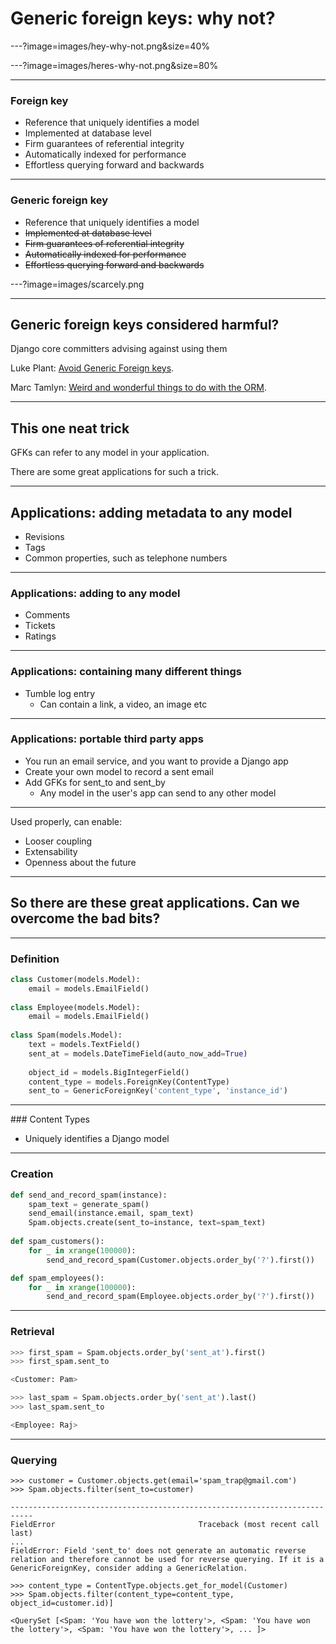 # Generic foreign keys: why not?

---?image=images/hey-why-not.png&size=40%

---?image=images/heres-why-not.png&size=80%

---
### Foreign key
- Reference that uniquely identifies a model
- Implemented at database level
- Firm guarantees of referential integrity
- Automatically indexed for performance
- Effortless querying forward and backwards

---
### Generic foreign key
- Reference that uniquely identifies a model
- ~~Implemented at database level~~
- ~~Firm guarantees of referential integrity~~
- ~~Automatically indexed for performance~~
- ~~Effortless querying forward and backwards~~

---?image=images/scarcely.png

---
## Generic foreign keys considered harmful?
Django core committers advising against using them

Luke Plant: <a href="https://lukeplant.me.uk/blog/posts/avoid-django-genericforeignkey/" target="_blank">Avoid Generic Foreign keys</a>.

Marc Tamlyn: <a href="https://www.youtube.com/watch?v=aDt4gu99_bE" target="_blank">Weird and wonderful things to do with the ORM</a>.

---
## This one neat trick

GFKs can refer to any model in your application.

There are some great applications for such a trick.

---
## Applications: adding metadata to any model
- Revisions
- Tags
- Common properties, such as telephone numbers

---
### Applications: adding to any model
- Comments
- Tickets
- Ratings

---
### Applications: containing many different things
- Tumble log entry
  - Can contain a link, a video, an image etc
  
---
### Applications: portable third party apps
- You run an email service, and you want to provide a Django app
- Create your own model to record a sent email
- Add GFKs for sent_to and sent_by
  - Any model in the user's app can send to any other model
  
---
Used properly, can enable:
- Looser coupling
- Extensability
- Openness about the future

---
## So there are these great applications. Can we overcome the bad bits?
---
### Definition
```py
class Customer(models.Model):
    email = models.EmailField()
   
class Employee(models.Model):
    email = models.EmailField()
    
class Spam(models.Model):
    text = models.TextField()
    sent_at = models.DateTimeField(auto_now_add=True)
    
    object_id = models.BigIntegerField()
    content_type = models.ForeignKey(ContentType)
    sent_to = GenericForeignKey('content_type', 'instance_id')
```
---
### Content Types
- Uniquely identifies a Django model
---
### Creation
```py
def send_and_record_spam(instance):
    spam_text = generate_spam()
    send_email(instance.email, spam_text)
    Spam.objects.create(sent_to=instance, text=spam_text)
    
def spam_customers():
    for _ in xrange(100000):
        send_and_record_spam(Customer.objects.order_by('?').first())

def spam_employees():
    for _ in xrange(100000):
        send_and_record_spam(Employee.objects.order_by('?').first())
```
---
### Retrieval
```py
>>> first_spam = Spam.objects.order_by('sent_at').first()
>>> first_spam.sent_to

<Customer: Pam>

>>> last_spam = Spam.objects.order_by('sent_at').last()
>>> last_spam.sent_to

<Employee: Raj>
```
---
### Querying
```
>>> customer = Customer.objects.get(email='spam_trap@gmail.com')
>>> Spam.objects.filter(sent_to=customer)

---------------------------------------------------------------------------
FieldError                                Traceback (most recent call last)
...
FieldError: Field 'sent_to' does not generate an automatic reverse relation and therefore cannot be used for reverse querying. If it is a GenericForeignKey, consider adding a GenericRelation.

>>> content_type = ContentType.objects.get_for_model(Customer)
>>> Spam.objects.filter(content_type=content_type, object_id=customer.id)]

<QuerySet [<Spam: 'You have won the lottery'>, <Spam: 'You have won the lottery'>, <Spam: 'You have won the lottery'>, ... ]>
```
